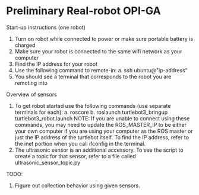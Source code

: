 # Preliminary Real-robot OPI-GA 

Start-up instructions (one robot)
1. Turn on robot while connected to power or make sure portable battery is charged 
2. Make sure your robot is connected to the same wifi network as your computer
3. Find the IP address for your robot
4. Use the following command to remote-in:
   a. ssh ubuntu@"ip-address"
5. You should see a terminal that corresponds to the robot you are remoting into


Overview of sensors
1. To get robot started use the following commands (use separate terminals for each):
   a. roscore
   b. roslaunch turtlebot3_bringup turtlebot3_robot.launch
 NOTE: If you are unable to connect using these commands, you may need to update the ROS_MASTER_IP to be either your own computer if    you are using your computer as the ROS master or just the IP address of the turtlebot itself. To find the IP address, refer to the     inet portion when you call ifconfig in the terminal.
2. The ultrasonic sensor is an additional accessory. To see the script to create a topic for that sensor, refer to a file called ultrasonic_sensor_topic.py

TODO:
1. Figure out collection behavior using given sensors. 
